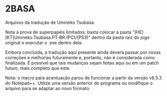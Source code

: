 # 2BASA
Arquivos da tradução de Umineko Tsubasa.

Nota à prova de superpapéis limitados: basta colocar a pasta "[HE][KT]Umineko.Tsubasa.PT-BR.(PC)/(PS3)" dentro da pasta raiz do jogo original e executar o .exe dentro dela.

Embora concluída, a tradução aqui presente ainda deverá passar por novas correções e melhorias futuramente e, portanto, não é considerada como finalizada.
É possível que tais mudanças sejam feitas aqui ou em um patch futuro, mais completo que este.

Nota: o macro para acentuação parou de funcionar a partir da versão v8.5.3 do Notepad++. Utilize uma versão anterior do programa ou modifique o arquivo para se adaptar ao novo formato.